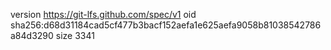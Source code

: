 version https://git-lfs.github.com/spec/v1
oid sha256:d68d31184cad5cf477b3bacf152aefa1e625aefa9058b81038542786a84d3290
size 3341

